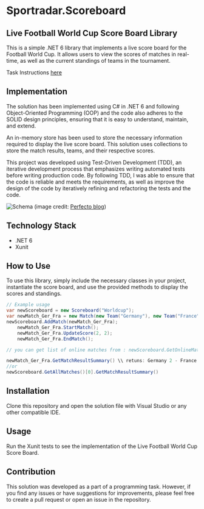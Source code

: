 # Sportradar.Scoreboard
## Live Football World Cup Score Board Library
This is a simple .NET 6 library that implements a live score board for the Football World Cup. It allows users to view the scores of matches in real-time, as well as the current standings of teams in the tournament.

Task Instructions [here](/docs/Instructions.txt)
## Implementation

The solution has been implemented using C# in .NET 6 and following Object-Oriented Programming (OOP) and the code also adheres to the SOLID design principles, ensuring that it is easy to understand, maintain, and extend.

An in-memory store has been used to store the necessary information required to display the live score board. This solution uses collections to store the match results, teams, and their respective scores.

This project was developed using Test-Driven Development (TDD), an iterative development process that emphasizes writing automated tests before writing production code. By following TDD, I was able to ensure that the code is reliable and meets the requirements, as well as improve the design of the code by iteratively refining and refactoring the tests and the code.

  ![Schema](https://www.perfecto.io/sites/default/files/image/2022-08/image-blog-test-driven-data.jpg)
(image
  credit: [Perfecto blog](https://www.perfecto.io/blog/test-driven-development))

## Technology Stack
 - .NET 6
 - Xunit
 
## How to Use

To use this library, simply include the necessary classes in your project, instantiate the score board, and use the provided methods to display the scores and standings.


```csharp
// Example usage
var newScoreboard = new Scoreboard("Worldcup");
var newMatch_Ger_Fra = new Match(new Team("Germany"), new Team("France"));
newScoreboard.AddMatch(newMatch_Ger_Fra);
	newMatch_Ger_Fra.StartMatch();
	newMatch_Ger_Fra.UpdateScore(2, 2);
	newMatch_Ger_Fra.EndMatch();

// you can get list of online matches from : newScoreboard.GetOnlineMatches()

newMatch_Ger_Fra.GetMatchResultSummary() \\ retuns: Germany 2 - France 2
//or 
newScoreboard.GetAllMatches()[0].GetMatchResultSummary()
```
## Installation
Clone this repository and open the solution file with Visual Studio or any other compatible IDE.

## Usage
Run the Xunit tests to see the implementation of the Live Football World Cup Score Board.

## Contribution

This solution was developed as a part of a programming task. However, if you find any issues or have suggestions for improvements, please feel free to create a pull request or open an issue in the repository.